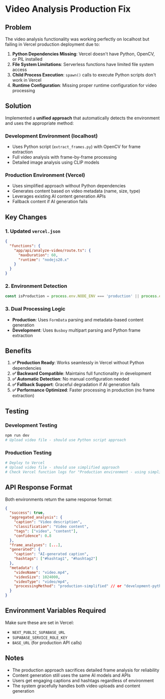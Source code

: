 # Video Analysis Production Fix

## Problem
The video analysis functionality was working perfectly on localhost but failing in Vercel production deployment due to:

1. **Python Dependencies Missing**: Vercel doesn't have Python, OpenCV, or PIL installed
2. **File System Limitations**: Serverless functions have limited file system access
3. **Child Process Execution**: `spawn()` calls to execute Python scripts don't work in Vercel
4. **Runtime Configuration**: Missing proper runtime configuration for video processing

## Solution
Implemented a **unified approach** that automatically detects the environment and uses the appropriate method:

### Development Environment (localhost)
- Uses Python script (`extract_frames.py`) with OpenCV for frame extraction
- Full video analysis with frame-by-frame processing
- Detailed image analysis using CLIP models

### Production Environment (Vercel)
- Uses simplified approach without Python dependencies
- Generates content based on video metadata (name, size, type)
- Leverages existing AI content generation APIs
- Fallback content if AI generation fails

## Key Changes

### 1. Updated `vercel.json`
```json
{
  "functions": {
    "app/api/analyze-video/route.ts": {
      "maxDuration": 60,
      "runtime": "nodejs20.x"
    }
  }
}
```

### 2. Environment Detection
```typescript
const isProduction = process.env.NODE_ENV === 'production' || process.env.VERCEL === '1';
```

### 3. Dual Processing Logic
- **Production**: Uses `FormData` parsing and metadata-based content generation
- **Development**: Uses `Busboy` multipart parsing and Python frame extraction

## Benefits

1. **✅ Production Ready**: Works seamlessly in Vercel without Python dependencies
2. **✅ Backward Compatible**: Maintains full functionality in development
3. **✅ Automatic Detection**: No manual configuration needed
4. **✅ Fallback Support**: Graceful degradation if AI generation fails
5. **✅ Performance Optimized**: Faster processing in production (no frame extraction)

## Testing

### Development Testing
```bash
npm run dev
# Upload video file - should use Python script approach
```

### Production Testing
```bash
# Deploy to Vercel
# Upload video file - should use simplified approach
# Check Vercel function logs for "Production environment - using simplified approach"
```

## API Response Format
Both environments return the same response format:

```json
{
  "success": true,
  "aggregated_analysis": {
    "caption": "Video description",
    "classification": "Video content",
    "tags": ["video", "content"],
    "confidence": 0.8
  },
  "frame_analyses": [...],
  "generated": {
    "caption": "AI-generated caption",
    "hashtags": ["#hashtag1", "#hashtag2"]
  },
  "metadata": {
    "videoName": "video.mp4",
    "videoSize": 1024000,
    "videoType": "video/mp4",
    "processingMethod": "production-simplified" // or "development-python"
  }
}
```

## Environment Variables Required
Make sure these are set in Vercel:
- `NEXT_PUBLIC_SUPABASE_URL`
- `SUPABASE_SERVICE_ROLE_KEY`
- `BASE_URL` (for production API calls)

## Notes
- The production approach sacrifices detailed frame analysis for reliability
- Content generation still uses the same AI models and APIs
- Users get engaging captions and hashtags regardless of environment
- The system gracefully handles both video uploads and content generation
